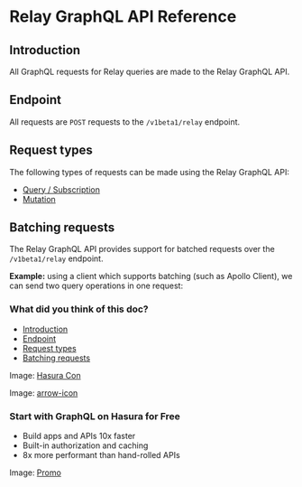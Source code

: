 # Relay GraphQL API Reference

## Introduction​

All GraphQL requests for Relay queries are made to the Relay GraphQL API.

## Endpoint​

All requests are `POST` requests to the `/v1beta1/relay` endpoint.

## Request types​

The following types of requests can be made using the Relay GraphQL API:

- [ Query / Subscription ](https://hasura.io/docs/latest/api-reference/relay-graphql-api/query/)
- [ Mutation ](https://hasura.io/docs/latest/api-reference/relay-graphql-api/mutation/)


## Batching requests​

The Relay GraphQL API provides support for batched requests over the `/v1beta1/relay` endpoint.

 **Example:** using a client which supports batching (such as Apollo
Client), we can send two query operations in one request:

### What did you think of this doc?

- [ Introduction ](https://hasura.io/docs/latest/api-reference/relay-graphql-api/index/#introduction)
- [ Endpoint ](https://hasura.io/docs/latest/api-reference/relay-graphql-api/index/#endpoint)
- [ Request types ](https://hasura.io/docs/latest/api-reference/relay-graphql-api/index/#request-types)
- [ Batching requests ](https://hasura.io/docs/latest/api-reference/relay-graphql-api/index/#batching-requests)


Image: [ Hasura Con ](https://res.cloudinary.com/dh8fp23nd/image/upload/v1686154570/hasura-con-2023/has-con-light-date_r2a2ud.png)

Image: [ arrow-icon ](https://res.cloudinary.com/dh8fp23nd/image/upload/v1683723549/main-web/chevron-right_ldbi7d.png)

### Start with GraphQL on Hasura for Free

- Build apps and APIs 10x faster
- Built-in authorization and caching
- 8x more performant than hand-rolled APIs


Image: [ Promo ](https://hasura.io/docs/assets/images/hasura-free-ff60e409244e0ea12b5a3045d1a9096b.png)